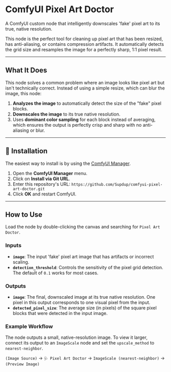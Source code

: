 # ComfyUI Pixel Art Doctor

A ComfyUI custom node that intelligently downscales 'fake' pixel art to its true, native resolution.

This node is the perfect tool for cleaning up pixel art that has been resized, has anti-aliasing, or contains compression artifacts. It automatically detects the grid size and resamples the image for a perfectly sharp, 1:1 pixel result.

---

## What It Does

This node solves a common problem where an image looks like pixel art but isn't technically correct. Instead of using a simple resize, which can blur the image, this node:

1.  **Analyzes the image** to automatically detect the size of the "fake" pixel blocks.
2.  **Downscales the image** to its true native resolution.
3.  Uses **dominant color sampling** for each block instead of averaging, which ensures the output is perfectly crisp and sharp with no anti-aliasing or blur.

---

## 🚀 Installation

The easiest way to install is by using the [ComfyUI Manager](https://github.com/ltdrdata/ComfyUI-Manager).

1.  Open the **ComfyUI Manager** menu.
2.  Click on **Install via Git URL**.
3.  Enter this repository's URL: `https://github.com/Supdup/comfyui-pixel-art-doctor.git`
4.  Click **OK** and restart ComfyUI.

---

## How to Use

Load the node by double-clicking the canvas and searching for `Pixel Art Doctor`.

### Inputs

- **`image`**: The input 'fake' pixel art image that has artifacts or incorrect scaling.
- **`detection_threshold`**: Controls the sensitivity of the pixel grid detection. The default of `0.1` works for most cases.

### Outputs

- **`image`**: The final, downscaled image at its true native resolution. One pixel in this output corresponds to one visual pixel from the input.
- **`detected_pixel_size`**: The average size (in pixels) of the square pixel blocks that were detected in the input image.

### Example Workflow

The node outputs a small, native-resolution image. To view it larger, connect its output to an `ImageScale` node and set the `upscale_method` to `nearest-neighbor`.

`(Image Source)` -> `🩺 Pixel Art Doctor` -> `ImageScale (nearest-neighbor)` -> `(Preview Image)`

